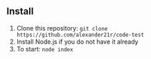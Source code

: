 
## Install

1. Clone this repository: `git clone https://github.com/alexander21r/code-test`
2. Install Node.js if you do not have it already
3. To start: `node index`


